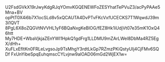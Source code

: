 U2FsdGVkX19rJwyKdgRJqYOmvKGQENEWFoZESYhatTePVuZ3/acPyPAAe5Mna+BV
opPtT0X4i6b7X1ocSLd8v5xQCAUTA4DvPTvFKcVxfUCECKS7T1WqwdJ39m3i1QVT
8PgL6X8oZQGVtNVVHL1yF6BQaNxgKeBlOG/fEZ8Hk1iUdjVt07e35mK1OxQ46htt
My7HDE+WbaVjkjaZEnYWI1HpkQ1gdFrg1LLDMU9mZArLWel8DbMa4RZ5EgX/dHh+
XuFLxEfltKn0FRLeLvgsoJp9TsMhgY3rdtLkGp7RZmzPKiQstyUIj4CjFMv6SQDf
FxUnYibeSpqEuhqmscCYLvjnw9alOAD06mGd2WjEX1w=
